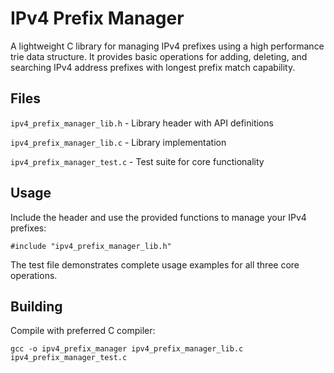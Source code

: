 # IPv4 Prefix Manager

A lightweight C library for managing IPv4 prefixes using a high performance trie data structure. It provides basic operations for adding, deleting, and searching IPv4 address prefixes with longest prefix match capability.

## Files

```ipv4_prefix_manager_lib.h``` - Library header with API definitions

```ipv4_prefix_manager_lib.c``` - Library implementation

```ipv4_prefix_manager_test.c``` - Test suite for core functionality

## Usage

Include the header and use the provided functions to manage your IPv4 prefixes:

```
#include "ipv4_prefix_manager_lib.h"
```

The test file demonstrates complete usage examples for all three core operations.

## Building

Compile with preferred C compiler:

```
gcc -o ipv4_prefix_manager ipv4_prefix_manager_lib.c ipv4_prefix_manager_test.c
```
